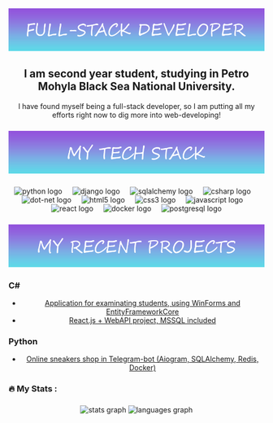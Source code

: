 <div align="center">
    <img src="./fullstack_developer.png" alt="fullstack logo"  />
    <h2 align="center">I am second year student, studying in Petro Mohyla Black Sea National University.</h2>
    <p align="center">I have found myself being a full-stack developer, so I am putting all my efforts right now to dig more into web-developing!</p>

  ###

  <img src="./tech-stack.png" alt="tech logo"  />

  ###

  <div align="center">
    <img src="https://cdn.jsdelivr.net/gh/devicons/devicon/icons/python/python-original.svg" height="40" alt="python logo"  />
    <img width="12" />
    <img src="https://cdn.jsdelivr.net/gh/devicons/devicon/icons/django/django-plain.svg" height="40" alt="django logo"  />
    <img width="12" />
    <img src="https://cdn.jsdelivr.net/gh/devicons/devicon/icons/sqlalchemy/sqlalchemy-original.svg" height="40" alt="sqlalchemy logo"  />
    <img width="12" />
    <img src="https://cdn.jsdelivr.net/gh/devicons/devicon/icons/csharp/csharp-original.svg" height="40" alt="csharp logo"  />
    <img width="12" />
    <img src="https://cdn.jsdelivr.net/gh/devicons/devicon/icons/dot-net/dot-net-plain-wordmark.svg" height="40" alt="dot-net logo"  />
    <img width="12" />
    <img src="https://cdn.jsdelivr.net/gh/devicons/devicon/icons/html5/html5-original.svg" height="40" alt="html5 logo"  />
    <img width="12" />
    <img src="https://cdn.jsdelivr.net/gh/devicons/devicon/icons/css3/css3-original.svg" height="40" alt="css3 logo"  />
    <img width="12" />
    <img src="https://cdn.jsdelivr.net/gh/devicons/devicon/icons/javascript/javascript-original.svg" height="40" alt="javascript logo"  />
    <img width="12" />
    <img src="https://cdn.jsdelivr.net/gh/devicons/devicon/icons/react/react-original.svg" height="40" alt="react logo"  />
    <img width="12" />
    <img src="https://cdn.jsdelivr.net/gh/devicons/devicon/icons/docker/docker-plain-wordmark.svg" height="40" alt="docker logo"  />
    <img width="12" />
    <img src="https://cdn.jsdelivr.net/gh/devicons/devicon/icons/postgresql/postgresql-original.svg" height="40" alt="postgresql logo"  />
  </div>

  ###

  <img src="./recent_projects.png" alt="recent logo"  />

  ###
  <h3 align='left'>C#</h3>
  <ul>
    <li><a href="https://github.com/YehorBelyi/TestingApp">Application for examinating students, using WinForms and EntityFrameworkCore</a></li>
    <li><a href="https://github.com/YehorBelyi/Cars-With-Api">React.js + WebAPI project, MSSQL included</a></li>
  </ul>

  <h3 align='left'>Python</h3>
  <ul>
    <li><a href="https://github.com/YehorBelyi/TestingApp">Online sneakers shop in Telegram-bot (Aiogram, SQLAlchemy, Redis, Docker)</a></li>
  </ul>
  
  ###

  <h3 align="left">🔥   My Stats :</h3>

  ###

  <div align="center">
    <img src="https://github-readme-stats.vercel.app/api?username=YehorBelyi&hide_title=false&hide_rank=false&show_icons=true&include_all_commits=true&count_private=true&disable_animations=false&theme=dracula&locale=en&hide_border=false&order=1" height="150" alt="stats graph"  />
    <img src="https://github-readme-stats.vercel.app/api/top-langs?username=YehorBelyi&locale=en&hide_title=false&layout=compact&card_width=320&langs_count=5&theme=dracula&hide_border=false&order=2" height="150" alt="languages graph"  />
  </div>

  ###
</div>